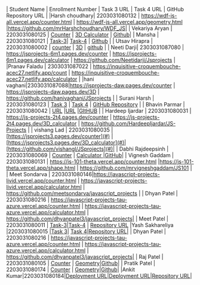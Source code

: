 | Student Name | Enrollment Number | Task 3 URL | Task 4 URL  | GitHub Repository URL |
|Harsh choudhary| 2203031080132   | https://wdf-js-all.vercel.app/counter.html | https://wdf-js-all.vercel.app/geometry.html  |https://github.com/mrHarshchoudhary/WDF_JS|
| Vekariya Aryan  | 2203031080125  | [Counter](https://javascript-ecru-seven.vercel.app/task3/index.html)  | [3D Calculator](https://javascript-ecru-seven.vercel.app/task4/task4.html) | [Github](https://github.com/aaryanvekariya/javascript)|
| Mansha | 2203031080121  | [Task-3](https://js-project-dka.pages.dev/count)| [Task-4](https://js-project-dka.pages.dev/geometry) | [Github](https://github.com/mansha-6/JS-Project.git) |
| Utsav Hirapra  | 2203031080002 | [counter](https://js-eosin.vercel.app/counter.html) | [3D](https://js-eosin.vercel.app/calc.html)  | [github](https://github.com/utsav1213/JS) |
| Neeti Darji| 2303031087080 | https://jsprojects-6m1.pages.dev/counter | https://jsprojects-6m1.pages.dev/calculator | https://github.com/Neetidarji/Jsprojects |
|Pranav Faladu | 2303031087022 | https://inquisitive-croquembouche-acec27.netlify.app/count | https://inquisitive-croquembouche-acec27.netlify.app/calculator |
|hani vaghani|2303031087088|https://jsprojects-daw.pages.dev/counter |  https://jsprojects-daw.pages.dev/3D | https://github.com/hanivaghani/JSprojects |
| Surani Harsh | 2203031080123 | [Task 3](https://2203031080123-assignment-5.netlify.app/counter) | [Task 4](https://2203031080123-assignment-5.netlify.app/geometry%20calculator) | [GitHub Repository](https://github.com/suraniharsh/Assignments/tree/Assignment-5) |
|  Bhavin Parmar | 2203031080042  | [URL](https://jstasks.vercel.app/task/index.html) |[URL](https://jstasks.vercel.app/Task%204/index.html) |[GItHUB](https://github.com/bhavinSOL/JS_task) |
| Hardeep Ijardar | 2203031080031 | https://js-projects-2t4.pages.dev/counter | https://js-projects-2t4.pages.dev/3D_calculator | https://github.com/HardeepIjardar/JS-Projects |
| vishang Lad | 2203031080035   | [https://jsprojects3.pages.dev/counter](#) | [https://jsprojects3.pages.dev/3D_calculator](#)|[https://github.com/vishangl/JSprojects](#)|
| Dabhi Rajdeepsinh | 2203031080069 | [Counter](https://jsproject-nu.vercel.app/Dice.html) | [ Calculator ](https://jsproject-nu.vercel.app/3D_calculator.html)|[GitHub](https://github.com/Rajdeepsinh1410/JSPROJECT.git)|
| Vignesh Gaddam | 2203031080131 | https://js-101-theta.vercel.app/counter.html |https://js-101-theta.vercel.app/shape.html | https://github.com/mrvigneshgaddam/JS101 |
| Meet Sondarva | 2203031080146|https://javascript-projects-livid.vercel.app/counter.html | https://javascript-projects-livid.vercel.app/calculator.html | https://github.com/meetsondarva/javascript_projects |
| Dhyan Patel | 2203031080216 | https://javascript-projects-tau-azure.vercel.app/counter.html | https://javascript-projects-tau-azure.vercel.app/calculator.html | https://github.com/dhyanpatel3/javascript_projects|
| Meet Patel | 2203031080011 | [Task-3](https://java-script-practice-lac.vercel.app/shapes.html)|[Task-4](https://java-script-practice-lac.vercel.app/counter.html) | [Repository URL](https://github.com/MeetPatel54/JavaScript_practice.git)
|Yash Sakhareliya |2203031080015 |[Task 3](https://js-tasks-nine.vercel.app/Task%203/counter.html)| [Task 4](https://js-tasks-nine.vercel.app/Task%204/)|[Repository URL](https://github.com/Yashsakhareliya/JS_Task)|
| Dhyan Patel | 2203031080216 | https://javascript-projects-tau-azure.vercel.app/counter.html | https://javascript-projects-tau-azure.vercel.app/calculator.html | https://github.com/dhyanpatel3/javascript_projects|
| Raj Patel | 2203031080105 |  [Counter](https://js-five-beta.vercel.app/counter.html) | [Geometry](https://js-five-beta.vercel.app/geometry.html)|[Github](https://github.com/RajPatel08/JS)|
| Pratik Patel | 2203031080174 |  [Counter](https://javascript-projects-crq08z97a-pratiks-projects-2b6c1394.vercel.app/counter.html) | [Geometry](https://javascript-projects-crq08z97a-pratiks-projects-2b6c1394.vercel.app/3D_calculator.html)|[Github](https://github.com/Pratik00531/JavascriptProjects-)|
|Ankit Kumar|2203031080184|[Deployment URL](https://java-script-projects-lime.vercel.app/counter.html)|[Deployment URL](https://java-script-projects-lime.vercel.app/calculator.html)|[Repository URL](https://github.com/Ankiitsuthar/JavaScript-Project)|